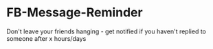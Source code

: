 # FB-Message-Reminder
Don't leave your friends hanging - get notified if you haven't replied to someone after x hours/days
